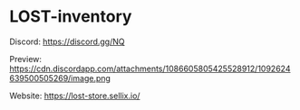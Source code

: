 # LOST-inventory
Discord:  https://discord.gg/NQ

Preview: https://cdn.discordapp.com/attachments/1086605805425528912/1092624639500505269/image.png

Website: https://lost-store.sellix.io/
